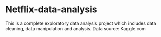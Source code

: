# Netflix-data-analysis
This is a complete exploratory data analysis project which includes data cleaning, data manipulation and analysis. 
Data source: Kaggle.com
